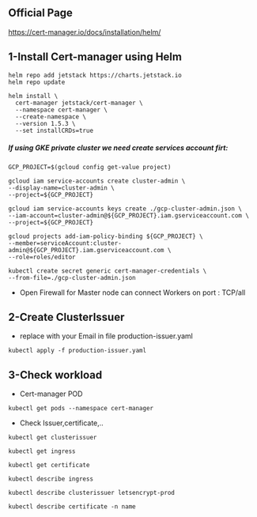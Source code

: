 ## Official Page
https://cert-manager.io/docs/installation/helm/

## 1-Install Cert-manager using Helm

```
helm repo add jetstack https://charts.jetstack.io
helm repo update
```

```
helm install \
  cert-manager jetstack/cert-manager \
  --namespace cert-manager \
  --create-namespace \
  --version 1.5.3 \
  --set installCRDs=true
```

##### If using GKE private cluster we need create services account firt:
```
GCP_PROJECT=$(gcloud config get-value project)
```

```
gcloud iam service-accounts create cluster-admin \
--display-name=cluster-admin \
--project=${GCP_PROJECT}
```

```
gcloud iam service-accounts keys create ./gcp-cluster-admin.json \
--iam-account=cluster-admin@${GCP_PROJECT}.iam.gserviceaccount.com \
--project=${GCP_PROJECT}
```

```
gcloud projects add-iam-policy-binding ${GCP_PROJECT} \
--member=serviceAccount:cluster-admin@${GCP_PROJECT}.iam.gserviceaccount.com \
--role=roles/editor
```
```
kubectl create secret generic cert-manager-credentials \
--from-file=./gcp-cluster-admin.json
```
- Open Firewall for Master node can connect Workers on port : TCP/all

## 2-Create ClusterIssuer
- replace with your Email in file production-issuer.yaml
```
kubectl apply -f production-issuer.yaml
```

## 3-Check workload
- Cert-manager POD
```
kubectl get pods --namespace cert-manager
```

- Check Issuer,certificate,..
```
kubectl get clusterissuer
```
```
kubectl get ingress
```
```
kubectl get certificate
```
```
kubectl describe ingress
```
```
kubectl describe clusterissuer letsencrypt-prod
```
```
kubectl describe certificate -n name
```
